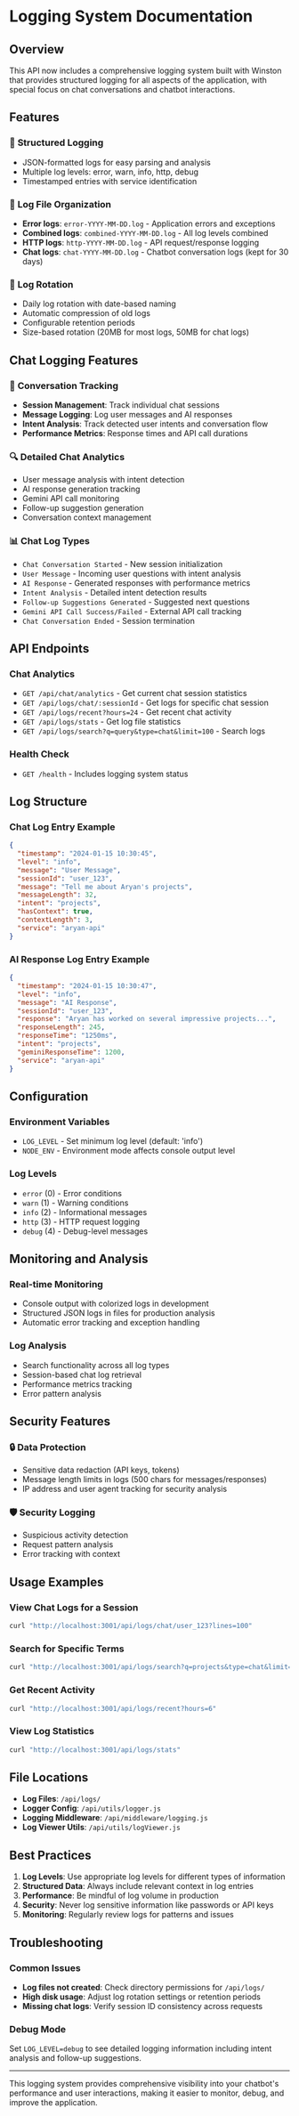 # Logging System Documentation

## Overview

This API now includes a comprehensive logging system built with Winston that provides structured logging for all aspects of the application, with special focus on chat conversations and chatbot interactions.

## Features

### 🎯 **Structured Logging**
- JSON-formatted logs for easy parsing and analysis
- Multiple log levels: error, warn, info, http, debug
- Timestamped entries with service identification

### 📁 **Log File Organization**
- **Error logs**: `error-YYYY-MM-DD.log` - Application errors and exceptions
- **Combined logs**: `combined-YYYY-MM-DD.log` - All log levels combined
- **HTTP logs**: `http-YYYY-MM-DD.log` - API request/response logging
- **Chat logs**: `chat-YYYY-MM-DD.log` - Chatbot conversation logs (kept for 30 days)

### 🔄 **Log Rotation**
- Daily log rotation with date-based naming
- Automatic compression of old logs
- Configurable retention periods
- Size-based rotation (20MB for most logs, 50MB for chat logs)

## Chat Logging Features

### 📝 **Conversation Tracking**
- **Session Management**: Track individual chat sessions
- **Message Logging**: Log user messages and AI responses
- **Intent Analysis**: Track detected user intents and conversation flow
- **Performance Metrics**: Response times and API call durations

### 🔍 **Detailed Chat Analytics**
- User message analysis with intent detection
- AI response generation tracking
- Gemini API call monitoring
- Follow-up suggestion generation
- Conversation context management

### 📊 **Chat Log Types**
- `Chat Conversation Started` - New session initialization
- `User Message` - Incoming user questions with intent analysis
- `AI Response` - Generated responses with performance metrics
- `Intent Analysis` - Detailed intent detection results
- `Follow-up Suggestions Generated` - Suggested next questions
- `Gemini API Call Success/Failed` - External API call tracking
- `Chat Conversation Ended` - Session termination

## API Endpoints

### Chat Analytics
- `GET /api/chat/analytics` - Get current chat session statistics
- `GET /api/logs/chat/:sessionId` - Get logs for specific chat session
- `GET /api/logs/recent?hours=24` - Get recent chat activity
- `GET /api/logs/stats` - Get log file statistics
- `GET /api/logs/search?q=query&type=chat&limit=100` - Search logs

### Health Check
- `GET /health` - Includes logging system status

## Log Structure

### Chat Log Entry Example
```json
{
  "timestamp": "2024-01-15 10:30:45",
  "level": "info",
  "message": "User Message",
  "sessionId": "user_123",
  "message": "Tell me about Aryan's projects",
  "messageLength": 32,
  "intent": "projects",
  "hasContext": true,
  "contextLength": 3,
  "service": "aryan-api"
}
```

### AI Response Log Entry Example
```json
{
  "timestamp": "2024-01-15 10:30:47",
  "level": "info",
  "message": "AI Response",
  "sessionId": "user_123",
  "response": "Aryan has worked on several impressive projects...",
  "responseLength": 245,
  "responseTime": "1250ms",
  "intent": "projects",
  "geminiResponseTime": 1200,
  "service": "aryan-api"
}
```

## Configuration

### Environment Variables
- `LOG_LEVEL` - Set minimum log level (default: 'info')
- `NODE_ENV` - Environment mode affects console output level

### Log Levels
- `error` (0) - Error conditions
- `warn` (1) - Warning conditions  
- `info` (2) - Informational messages
- `http` (3) - HTTP request logging
- `debug` (4) - Debug-level messages

## Monitoring and Analysis

### Real-time Monitoring
- Console output with colorized logs in development
- Structured JSON logs in files for production analysis
- Automatic error tracking and exception handling

### Log Analysis
- Search functionality across all log types
- Session-based chat log retrieval
- Performance metrics tracking
- Error pattern analysis

## Security Features

### 🔒 **Data Protection**
- Sensitive data redaction (API keys, tokens)
- Message length limits in logs (500 chars for messages/responses)
- IP address and user agent tracking for security analysis

### 🛡️ **Security Logging**
- Suspicious activity detection
- Request pattern analysis
- Error tracking with context

## Usage Examples

### View Chat Logs for a Session
```bash
curl "http://localhost:3001/api/logs/chat/user_123?lines=100"
```

### Search for Specific Terms
```bash
curl "http://localhost:3001/api/logs/search?q=projects&type=chat&limit=50"
```

### Get Recent Activity
```bash
curl "http://localhost:3001/api/logs/recent?hours=6"
```

### View Log Statistics
```bash
curl "http://localhost:3001/api/logs/stats"
```

## File Locations

- **Log Files**: `/api/logs/`
- **Logger Config**: `/api/utils/logger.js`
- **Logging Middleware**: `/api/middleware/logging.js`
- **Log Viewer Utils**: `/api/utils/logViewer.js`

## Best Practices

1. **Log Levels**: Use appropriate log levels for different types of information
2. **Structured Data**: Always include relevant context in log entries
3. **Performance**: Be mindful of log volume in production
4. **Security**: Never log sensitive information like passwords or API keys
5. **Monitoring**: Regularly review logs for patterns and issues

## Troubleshooting

### Common Issues
- **Log files not created**: Check directory permissions for `/api/logs/`
- **High disk usage**: Adjust log rotation settings or retention periods
- **Missing chat logs**: Verify session ID consistency across requests

### Debug Mode
Set `LOG_LEVEL=debug` to see detailed logging information including intent analysis and follow-up suggestions.

---

This logging system provides comprehensive visibility into your chatbot's performance and user interactions, making it easier to monitor, debug, and improve the application.
